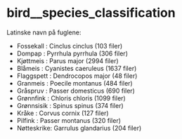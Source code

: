 # bird__species_classification

Latinske navn på fuglene:
- Fossekall : Cinclus cinclus (103 filer)
- Dompap : Pyrrhula pyrrhula (306 filer)
- Kjøttmeis : Parus major (2994 filer)
- Blåmeis : Cyanistes caeruleus (1637 filer)
- Flaggspett : Dendrocopos major (48 filer) 
- Granmeis : Poecile montanus (484 filer)
- Gråspruv : Passer domesticus (690 filer)
- Grønnfink : Chloris chloris (1099 filer)
- Grønnsisik : Spinus spinus (374 filer)
- Kråke : Corvus cornix (127 filer)
- Pilfink : Passer montanus (320 filer)
- Nøtteskrike: Garrulus glandarius (204 filer)